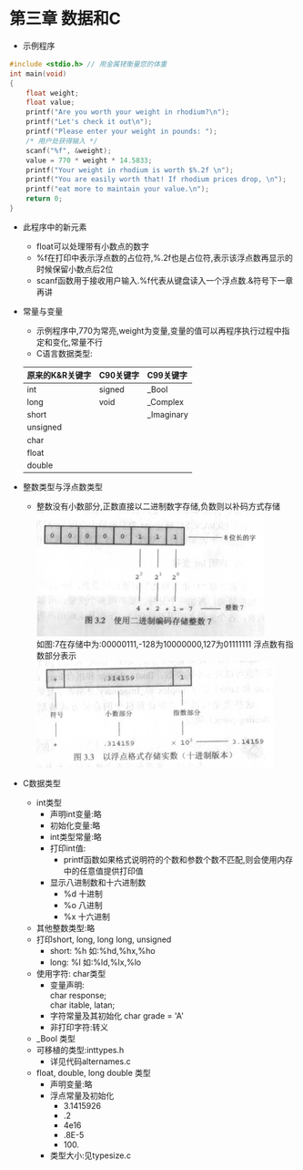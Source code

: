 # 第三章 数据和C

- 示例程序
```c
#include <stdio.h> // 用金属铑衡量您的体重
int main(void)
{
	float weight;
	float value;
	printf("Are you worth your weight in rhodium?\n");
	printf("Let's check it out\n");
	printf("Please enter your weight in pounds: ");
	/* 用户处获得输入 */
	scanf("%f", &weight);
	value = 770 * weight * 14.5833;
	printf("Your weight in rhodium is worth $%.2f \n");
	printf("You are easily worth that! If rhodium prices drop, \n");
	printf("eat more to maintain your value.\n");
	return 0;
}
```
- 此程序中的新元素
	- float可以处理带有小数点的数字
	- %f在打印中表示浮点数的占位符,%.2f也是占位符,表示该浮点数再显示的时候保留小数点后2位
	- scanf函数用于接收用户输入.%f代表从键盘读入一个浮点数.&符号下一章再讲

- 常量与变量
	- 示例程序中,770为常亮,weight为变量,变量的值可以再程序执行过程中指定和变化,常量不行
	- C语言数据类型:

	| 原来的K&R关键字 | C90关键字 | C99关键字 |
	| - | - | - |
	| int | signed | _Bool |
	| long | void | _Complex |
	| short | | _Imaginary |
	| unsigned | | |
	| char | | |
	| float | | |
	| double | | |

- 整数类型与浮点数类型
	- 整数没有小数部分,正数直接以二进制数字存储,负数则以补码方式存储<br>
	![图3.2](https://github.com/catchyan/learnWG/blob/main/resource/img/C-3.2.jpg)<br>
	如图:7在存储中为:00000111,-128为10000000,127为01111111
	浮点数有指数部分表示<br>
	![图3.2](https://github.com/catchyan/learnWG/blob/main/resource/img/C-3.3.jpg)<br>
- C数据类型
	- int类型
		- 声明int变量:略
		- 初始化变量:略
		- int类型常量:略
		- 打印int值:
			- printf函数如果格式说明符的个数和参数个数不匹配,则会使用内存中的任意值提供打印值
		- 显示八进制数和十六进制数
			- %d 十进制
			- %o 八进制
			- %x 十六进制
	- 其他整数类型:略
	- 打印short, long, long long, unsigned
		- short: %h 如:%hd,%hx,%ho
		- long: %l 如:%ld,%lx,%lo
	- 使用字符: char类型
		- 变量声明:<br>
			char response;<br>
			char itable, latan;
		- 字符常量及其初始化
			char grade = 'A'
		- 非打印字符:转义
	- _Bool 类型
	- 可移植的类型:inttypes.h
		- 详见代码alternames.c
	- float, double, long double 类型
		- 声明变量:略
		- 浮点常量及初始化
			- 3.1415926<br>
			- .2<br>
			- 4e16<br>
			- .8E-5<br>
			- 100.<br>
		- 类型大小:见typesize.c
